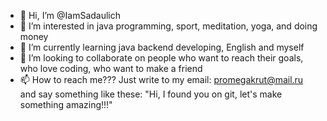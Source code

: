- 👋 Hi, I’m @IamSadaulich
- 👀 I’m interested in java programming, sport, meditation, yoga, and doing money
- 🌱 I’m currently learning java backend developing, English and myself
- 💞️ I’m looking to collaborate on people who want to reach their goals, who love coding, who want to make a friend
- 📫 How to reach me??? Just write to my email: promegakrut@mail.ru and say something like these: 
"Hi, I found you on git, let's make something amazing!!!"
<!---
IamSadaulich/IamSadaulich is a ✨ special ✨ repository because its `README.md` (this file) appears on your GitHub profile.
You can click the Preview link to take a look at your changes.
--->
